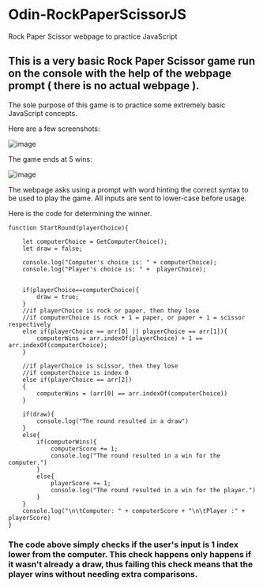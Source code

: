 # Odin-RockPaperScissorJS
Rock Paper Scissor webpage to practice JavaScript

## This is a very basic Rock Paper Scissor game run on the console with the help of the webpage prompt ( there is no actual webpage ).
The sole purpose of this game is to practice some extremely basic JavaScript concepts. 

Here are a few screenshots:

![image](https://github.com/MarkJuliusAbraham/Odin-RockPaperScissorJS/assets/122323456/5f9a0c45-d451-4b6d-895a-f59ca8716cf0)

The game ends at 5 wins:

![image](https://github.com/MarkJuliusAbraham/Odin-RockPaperScissorJS/assets/122323456/710d977a-e45f-4d1c-bdca-b1c1c25335e1)

The webpage asks using a prompt with word hinting the correct syntax to be used to play the game. All inputs are sent to lower-case before usage.

Here is the code for determining the winner.

```
function StartRound(playerChoice){

    let computerChoice = GetComputerChoice();
    let draw = false;

    console.log("Computer's choice is: " + computerChoice);
    console.log("Player's choice is: " +  playerChoice);


    if(playerChoice==computerChoice){
        draw = true;
    }
    //if playerChoice is rock or paper, then they lose
    //if computerChoice is rock + 1 = paper, or paper + 1 = scissor respectively
    else if(playerChoice == arr[0] || playerChoice == arr[1]){
        computerWins = arr.indexOf(playerChoice) + 1 == arr.indexOf(computerChoice);
    }

    //if playerChoice is scissor, then they lose
    //if computerChoice is index 0
    else if(playerChoice == arr[2])
    {
        computerWins = (arr[0] == arr.indexOf(computerChoice))
    }

    if(draw){
        console.log("The round resulted in a draw")
    }
    else{
        if(computerWins){
            computerScore += 1;
            console.log("The round resulted in a win for the computer.")
        }
        else{
            playerScore += 1;
            console.log("The round resulted in a win for the player.")
        }
    }
    console.log("\n\tComputer: " + computerScore + "\n\tPlayer :" + playerScore)
}
```

### The code above simply checks if the user's input is 1 index lower from the computer. This check happens only happens if it wasn't already a draw, thus failing this check means that the player wins without needing extra comparisons.
